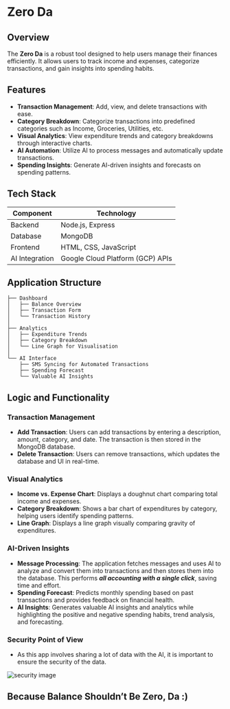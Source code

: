 
# Zero Da

## Overview

The **Zero Da** is a robust tool designed to help users manage their finances efficiently. It allows users to track income and expenses, categorize transactions, and gain insights into spending habits.

## Features

- **Transaction Management**: Add, view, and delete transactions with ease.
- **Category Breakdown**: Categorize transactions into predefined categories such as Income, Groceries, Utilities, etc.
- **Visual Analytics**: View expenditure trends and category breakdowns through interactive charts.
- **AI Automation**: Utilize AI to process messages and automatically update transactions.
- **Spending Insights**: Generate AI-driven insights and forecasts on spending patterns.

## Tech Stack

| Component        | Technology        |
|------------------|-------------------|
| Backend          | Node.js, Express  |
| Database         | MongoDB           |
| Frontend         | HTML, CSS, JavaScript |
| AI Integration   | Google Cloud Platform (GCP) APIs |

## Application Structure

```
├── Dashboard 
│   ├── Balance Overview
│   ├── Transaction Form
│   └── Transaction History
│
├── Analytics 
│   ├── Expenditure Trends
│   ├── Category Breakdown
│   └── Line Graph for Visualisation
│
└── AI Interface 
    ├── SMS Syncing for Automated Transactions
    ├── Spending Forecast 
    └── Valuable AI Insights 
```

## Logic and Functionality

### Transaction Management

- **Add Transaction**: Users can add transactions by entering a description, amount, category, and date. The transaction is then stored in the MongoDB database.
- **Delete Transaction**: Users can remove transactions, which updates the database and UI in real-time.

### Visual Analytics

- **Income vs. Expense Chart**: Displays a doughnut chart comparing total income and expenses.
- **Category Breakdown**: Shows a bar chart of expenditures by category, helping users identify spending patterns.
- **Line Graph**: Displays a line graph visually comparing gravity of expenditures.

### AI-Driven Insights

- **Message Processing**: The application fetches messages and uses AI to analyze and convert them into transactions and then stores them into the database. This performs ***all accounting with a single click***, saving time and effort.
- **Spending Forecast**: Predicts monthly spending based on past transactions and provides feedback on financial health.
- **AI Insights**: Generates valuable AI insights and analytics while highlighting the positive and negative spending habits, trend analysis, and forecasting.

### Security Point of View

- As this app involves sharing a lot of data with the AI, it is important to ensure the security of the data.

![security image](https://i.imgur.com/BsnzKFX_d.webp?maxwidth=1520&fidelity=grand)

## Because Balance Shouldn’t Be Zero, Da :)
